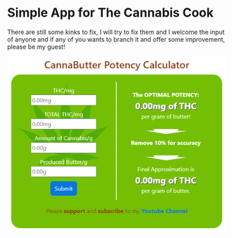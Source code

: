 # Simple App for The Cannabis Cook

There are still some kinks to fix, I will try to fix them and I welcome the input of anyone and if any of you wants to branch it and offer some improvement, please be my guest!

![alt text](https://github.com/desbiensa/CannaButter-Potency-Calculator/blob/main/img_3.png)
